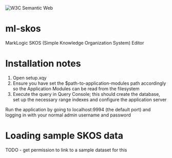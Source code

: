 ![W3C Semantic Web](http://www.w3.org/Icons/SW/sw-horz-w3c "W3C Semantic Web Logo")

ml-skos
=======

MarkLogic SKOS (Simple Knowledge Organization System) Editor


Installation notes
==================

1. Open setup.xqy
2. Ensure you have set the $path-to-application-modules path accordingly so the Application Modules can be read from the filesystem
3. Execute the query in Query Console; this should create the database, set up the necessary range indexes and configure the application server

Run the application by going to localhost:9994 (the default port) and logging in with your normal admin username and password


Loading sample SKOS data
========================

TODO - get permission to link to a sample dataset for this